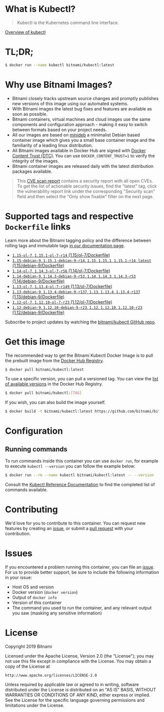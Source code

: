
# What is Kubectl?

> Kubectl is the Kubernetes command line interface.

[Overview of kubectl](https://kubernetes.io/docs/reference/kubectl/overview/)

# TL;DR;

```bash
$ docker run --name kubectl bitnami/kubectl:latest
```

# Why use Bitnami Images?

* Bitnami closely tracks upstream source changes and promptly publishes new versions of this image using our automated systems.
* With Bitnami images the latest bug fixes and features are available as soon as possible.
* Bitnami containers, virtual machines and cloud images use the same components and configuration approach - making it easy to switch between formats based on your project needs.
* All our images are based on [minideb](https://github.com/bitnami/minideb) a minimalist Debian based container image which gives you a small base container image and the familiarity of a leading linux distribution.
* All Bitnami images available in Docker Hub are signed with [Docker Content Trust (DTC)](https://docs.docker.com/engine/security/trust/content_trust/). You can use `DOCKER_CONTENT_TRUST=1` to verify the integrity of the images.
* Bitnami container images are released daily with the latest distribution packages available.


> This [CVE scan report](https://quay.io/repository/bitnami/kubectl?tab=tags) contains a security report with all open CVEs. To get the list of actionable security issues, find the "latest" tag, click the vulnerability report link under the corresponding "Security scan" field and then select the "Only show fixable" filter on the next page.

# Supported tags and respective `Dockerfile` links

Learn more about the Bitnami tagging policy and the difference between rolling tags and immutable tags [in our documentation page](https://docs.bitnami.com/containers/how-to/understand-rolling-tags-containers/).


* [`1.15-ol-7`, `1.15.1-ol-7-r14` (1.15/ol-7/Dockerfile)](https://github.com/bitnami/bitnami-docker-kubectl/blob/1.15.1-ol-7-r14/1.15/ol-7/Dockerfile)
* [`1.15-debian-9`, `1.15.1-debian-9-r14`, `1.15`, `1.15.1`, `1.15.1-r14`, `latest` (1.15/debian-9/Dockerfile)](https://github.com/bitnami/bitnami-docker-kubectl/blob/1.15.1-debian-9-r14/1.15/debian-9/Dockerfile)
* [`1.14-ol-7`, `1.14.3-ol-7-r56` (1.14/ol-7/Dockerfile)](https://github.com/bitnami/bitnami-docker-kubectl/blob/1.14.3-ol-7-r56/1.14/ol-7/Dockerfile)
* [`1.14-debian-9`, `1.14.3-debian-9-r53`, `1.14`, `1.14.3`, `1.14.3-r53` (1.14/debian-9/Dockerfile)](https://github.com/bitnami/bitnami-docker-kubectl/blob/1.14.3-debian-9-r53/1.14/debian-9/Dockerfile)
* [`1.13-ol-7`, `1.13.4-ol-7-r149` (1.13/ol-7/Dockerfile)](https://github.com/bitnami/bitnami-docker-kubectl/blob/1.13.4-ol-7-r149/1.13/ol-7/Dockerfile)
* [`1.13-debian-9`, `1.13.4-debian-9-r137`, `1.13`, `1.13.4`, `1.13.4-r137` (1.13/debian-9/Dockerfile)](https://github.com/bitnami/bitnami-docker-kubectl/blob/1.13.4-debian-9-r137/1.13/debian-9/Dockerfile)
* [`1.12-ol-7`, `1.12.10-ol-7-r23` (1.12/ol-7/Dockerfile)](https://github.com/bitnami/bitnami-docker-kubectl/blob/1.12.10-ol-7-r23/1.12/ol-7/Dockerfile)
* [`1.12-debian-9`, `1.12.10-debian-9-r23`, `1.12`, `1.12.10`, `1.12.10-r23` (1.12/debian-9/Dockerfile)](https://github.com/bitnami/bitnami-docker-kubectl/blob/1.12.10-debian-9-r23/1.12/debian-9/Dockerfile)

Subscribe to project updates by watching the [bitnami/kubectl GitHub repo](https://github.com/bitnami/bitnami-docker-kubectl).

# Get this image

The recommended way to get the Bitnami Kubectl Docker Image is to pull the prebuilt image from the [Docker Hub Registry](https://hub.docker.com/r/bitnami/kubectl).

```bash
$ docker pull bitnami/kubectl:latest
```

To use a specific version, you can pull a versioned tag. You can view the [list of available versions](https://hub.docker.com/r/bitnami/kubectl/tags/) in the Docker Hub Registry.

```bash
$ docker pull bitnami/kubectl:[TAG]
```

If you wish, you can also build the image yourself.

```bash
$ docker build -t bitnami/kubectl:latest https://github.com/bitnami/bitnami-docker-kubectl.git
```

# Configuration

## Running commands

To run commands inside this container you can use `docker run`, for example to execute `kubectl --version` you can follow the example below:

```bash
$ docker run --rm --name kubectl bitnami/kubectl:latest -- --version
```

Consult the [Kubectl Reference Documentation](https://kubernetes.io/docs/reference/generated/kubectl/kubectl-commands) to find the completed list of commands available.

# Contributing

We'd love for you to contribute to this container. You can request new features by creating an [issue](https://github.com/bitnami/bitnami-docker-kubectl/issues), or submit a [pull request](https://github.com/bitnami/bitnami-docker-kubectl/pulls) with your contribution.

# Issues

If you encountered a problem running this container, you can file an [issue](https://github.com/bitnami/bitnami-docker-kubectl/issues). For us to provide better support, be sure to include the following information in your issue:

- Host OS and version
- Docker version (`docker version`)
- Output of `docker info`
- Version of this container
- The command you used to run the container, and any relevant output you saw (masking any sensitive information)

# License

Copyright 2019 Bitnami

Licensed under the Apache License, Version 2.0 (the "License");
you may not use this file except in compliance with the License.
You may obtain a copy of the License at

    http://www.apache.org/licenses/LICENSE-2.0

Unless required by applicable law or agreed to in writing, software
distributed under the License is distributed on an "AS IS" BASIS,
WITHOUT WARRANTIES OR CONDITIONS OF ANY KIND, either express or implied.
See the License for the specific language governing permissions and
limitations under the License.
